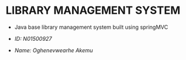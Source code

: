 # LIBRARY MANAGEMENT SYSTEM

- Java base library management system built using springMVC

- _ID: N01500927_
- _Name: Oghenevwearhe Akemu_
